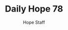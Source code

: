 ---
image: /assets/img/daily-hope-default-artwork.png
title: Daily Hope 78
number: 78
categories:
  - Daily Hope
author: Hope Staff
notes: Daily Hope 78
embed: >-
  EMBED_GOES_HERE
---